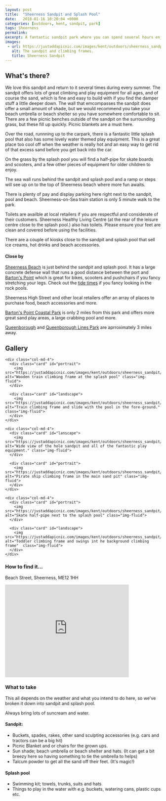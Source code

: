 ```yaml
---
layout: post
title:  "Sheerness Sandpit and Splash Pool"
date:   2018-01-16 10:20:04 +0000
categories: [outdoors, kent, sandpit, park]
tags: Sheerness
permalink: 
excerpt: A fantastic sandpit park where you can spend several hours enjoying the lovely weather.  When you get bored of the sand there is a great splash pool and the beach is close by too.
images:
 - url: https://justaddapicnic.com/images/kent/outdoors/sheerness_sandpit/sheerness1.jpg
   alt: The sandpit and climbing frames.
   title: Sheerness Sandpit
---
```


## What's there?

We love this sandpit and return to it several times during every summer.  The sandpit offers lots of great climbing and play equipment for all ages, and of course the sand, which is fine and easy to build with if you find the damper stuff a little deeper down.  The wall that emcompasses the sandpit does offer a small amount of shade, but we would recommend you take your beach umbrella or beach shelter so you have somewhere comfortable to sit.  There are a few picnic benches outside of the sandpit on the surrounding grass, but these fill up quickly.  Picnic blankets are a must here.

Over the road, runnning up to the carpark, there is a fantastic little splash pool that also has some lovely water themed play equipment.  This is a great place too cool off when the weather is really hot and an easy way to get rid of that excess sand before you get back into the car.

On the grass by the splash pool you will find a half-pipe for skate boards and scooters, and a few other pieces of equipment for older children to enjoy.

The sea wall runs behind the sandpit and splash pool and a ramp or steps will see up on to the top of Sheerness beach where more fun awaits.

There is plenty of pay and display parking here right next to the sandpit, pool and beach.  Sheerness-on-Sea train station is only 5 minute walk to the park.

Toilets are availble at local retailers if you are respectful and considerate of their customers. Sheerness Healthy Living Centre (at the rear of the leisure centre close to the splash pool.) also has toilets.  Please ensure your feet are clean and covered before using the facilities. 

There are a couple of kiosks close to the sandpit and splash pool that sell ice creams, hot drinks and beach accessories.

#### Close by

[Sheerness Beach](/outdoors/kent/beach/2018/06/03/sheerness-beach.html) is just behind the sandpit and splash pool.  It has a large concrete defense wall that runs a good distance between the port and [Barton's Point](/outdoors/kent/park/2018/04/12/barton-point.html) which is great for bikes, scooters and pushchairs if you fancy stretching your legs.  Check out the [tide times](https://www.tidetimes.org.uk/sheerness-tide-times) if you fancy looking in the rock pools.

Sheerness High Street and other local retailers offer an array of places to purchase food, beach accessories and more.

[Barton's Point Coastal Park](/outdoors/kent/park/2018/04/12/barton-point.html) is only 2 miles from this park and offers more great sand play areas, a large crabbing pool and more.

[Queenborough](/outdoors/kent/park/2018/08/01/Queenborough.html) and [Queenborough Lines Park](/outdoors/kent/park/2018/08/01/Queenborough-lines.html) are aprroximately 3 miles away. 

## Gallery

<div class="container">

  <div class="row">

    <div class="col-md-4">
      <div class="card" id="portrait">
        <img src="https://justaddapicnic.com/images/kent/outdoors/sheerness_sandpit/sheerness5.jpg" alt="Wooden train climbing frame at the splash pool" class="img-fluid">
      </div>

      <div class="card" id="landscape">
        <img src="https://justaddapicnic.com/images/kent/outdoors/sheerness_sandpit/sheerness4.jpg" alt="Train climbing frame and slide with the pool in the fore-ground." class="img-fluid">
      </div>  
    </div>

    <div class="col-md-4">
      <div class="card" id="lanscape">
        <img src="https://justaddapicnic.com/images/kent/outdoors/sheerness_sandpit/sheerness1.jpg" alt="Wide view of the hole sandpit and all of the fantastic play equipment." class="img-fluid">
      </div>

      <div class="card" id="portrait">
        <img src="https://justaddapicnic.com/images/kent/outdoors/sheerness_sandpit/sheerness2.jpg" alt="Pirate ship climbing frame in the main sand pit" class="img-fluid">
      </div>
    </div>

    <div class="col-md-4">
      <div class="card" id="portrait">
        <img src="https://justaddapicnic.com/images/kent/outdoors/sheerness_sandpit/sheerness6.jpg"  alt="Skate half-pipe next to the splash pool" class="img-fluid">
      </div>

      <div class="card" id="landscape">
        <img src="https://justaddapicnic.com/images/kent/outdoors/sheerness_sandpit/sheerness3.jpg" alt="Toddler climbing frame and swings int he background climbing frame"  class="img-fluid">
      </div>
    </div>

  </div>      
</div>


### How to find it...

Beach Street, Sheerness, ME12 1HH

<iframe src="https://www.google.com/maps/embed?pb=!1m18!1m12!1m3!1d2486.8608919978974!2d0.7592603508209486!3d51.44234854122072!2m3!1f0!2f0!3f0!3m2!1i1024!2i768!4f13.1!3m3!1m2!1s0x47d929e46f60395f%3A0xc311b435247e9de2!2sBeach+Street+Car+Park!5e0!3m2!1sen!2suk!4v1516099020279" width="400" height="300" frameborder="0" style="border:0" allowfullscreen></iframe>

### What to take

This all depends on the weather and what you intend to do here, so we've broken it down into sandpit and splash pool.

Always bring lots of suncream and water.

#### Sandpit:

* Buckets, spades, rakes, other sand sculpting accessories (e.g. cars and tractors can be a big hit)
* Picnic Blanket and or chairs for the grown ups.
* Sun shade; beach umbrella or beach shelter and hats. (It can get a bit breezy here so having something to tie the umbrella to helps)
* Talcum powder to get all the sand off their feet. (It's magic!)

#### Splash pool

* Swimming kit; towels, trunks, suits and hats
* Things to play in the water with e.g. buckets, watering cans, plastic cups etc.


